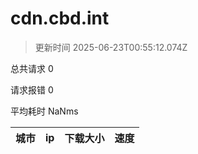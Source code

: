 
  # cdn.cbd.int

  > 更新时间 2025-06-23T00:55:12.074Z
  
  总共请求 0

  请求报错 0

  平均耗时 NaNms

|城市|ip|下载大小|速度|
|-----|----------|---|---|

  